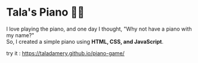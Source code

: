 # Tala's Piano 🎹✨  

I love playing the piano, and one day I thought, "Why not have a piano with my name?"  
So, I created a simple piano using **HTML, CSS, and JavaScript**. 

try it :
https://taladamery.github.io/piano-game/
